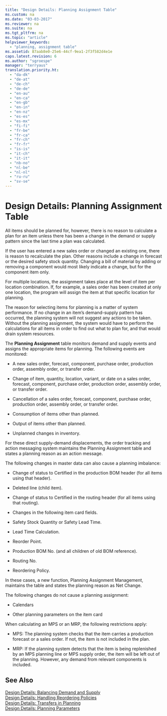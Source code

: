 ```yaml
---
title: "Design Details: Planning Assignment Table"
ms.custom: na
ms.date: "03-03-2017"
ms.reviewer: na
ms.suite: na
ms.tgt_pltfrm: na
ms.topic: "article"
helpviewer_keywords: 
  - "planning, assignment table"
ms.assetid: 87aab8e0-25e6-44cf-9ea1-2f3f582d4e1e
caps.latest.revision: 6
ms.author: "sgroespe"
manager: "terryaus"
translation.priority.ht: 
  - "da-dk"
  - "de-at"
  - "de-ch"
  - "de-de"
  - "en-au"
  - "en-ca"
  - "en-gb"
  - "en-in"
  - "en-nz"
  - "es-es"
  - "es-mx"
  - "fi-fi"
  - "fr-be"
  - "fr-ca"
  - "fr-ch"
  - "fr-fr"
  - "is-is"
  - "it-ch"
  - "it-it"
  - "nb-no"
  - "nl-be"
  - "nl-nl"
  - "ru-ru"
  - "sv-se"
---
```

# Design Details: Planning Assignment Table
All items should be planned for, however, there is no reason to calculate a plan for an item unless there has been a change in the demand or supply pattern since the last time a plan was calculated.  
  
 If the user has entered a new sales order or changed an existing one, there is reason to recalculate the plan. Other reasons include a change in forecast or the desired safety stock quantity. Changing a bill of material by adding or removing a component would most likely indicate a change, but for the component item only.  
  
 For multiple locations, the assignment takes place at the level of item per location combination. If, for example, a sales order has been created at only one location, the program will assign the item at that specific location for planning.  
  
 The reason for selecting items for planning is a matter of system performance. If no change in an item’s demand\-supply pattern has occurred, the planning system will not suggest any actions to be taken. Without the planning assignment, the system would have to perform the calculations for all items in order to find out what to plan for, and that would drain system resources.  
  
 The **Planning Assignment** table monitors demand and supply events and assigns the appropriate items for planning. The following events are monitored:  
  
-   A new sales order, forecast, component, purchase order, production order, assembly order, or transfer order.  
  
-   Change of item, quantity, location, variant, or date on a sales order, forecast, component, purchase order, production order, assembly order, or transfer order.  
  
-   Cancellation of a sales order, forecast, component, purchase order, production order, assembly order, or transfer order.  
  
-   Consumption of items other than planned.  
  
-   Output of items other than planned.  
  
-   Unplanned changes in inventory.  
  
 For these direct supply\-demand displacements, the order tracking and action messaging system maintains the Planning Assignment table and states a planning reason as an action message.  
  
 The following changes in master data can also cause a planning imbalance:  
  
-   Change of status to Certified in the production BOM header \(for all items using that header\).  
  
-   Deleted line \(child item\).  
  
-   Change of status to Certified in the routing header \(for all items using that routing\).  
  
-   Changes in the following item card fields.  
  
-   Safety Stock Quantity or Safety Lead Time.  
  
-   Lead Time Calculation.  
  
-   Reorder Point.  
  
-   Production BOM No. \(and all children of old BOM reference\).  
  
-   Routing No.  
  
-   Reordering Policy.  
  
 In these cases, a new function, Planning Assignment Management, maintains the table and states the planning reason as Net Change.  
  
 The following changes do not cause a planning assignment:  
  
-   Calendars  
  
-   Other planning parameters on the item card  
  
 When calculating an MPS or an MRP, the following restrictions apply:  
  
-   MPS: The planning system checks that the item carries a production forecast or a sales order. If not, the item is not included in the plan.  
  
-   MRP: If the planning system detects that the item is being replenished by an MPS planning line or MPS supply order, the item will be left out of the planning. However, any demand from relevant components is included.  
  
## See Also  
 [Design Details: Balancing Demand and Supply](../ApplicationDesign/design-details-balancing-demand-and-supply.md)   
 [Design Details: Handling Reordering Policies](../ApplicationDesign/design-details-handling-reordering-policies.md)   
 [Design Details: Transfers in Planning](../ApplicationDesign/design-details-transfers-in-planning.md)   
 [Design Details: Planning Parameters](../ApplicationDesign/design-details-planning-parameters.md)